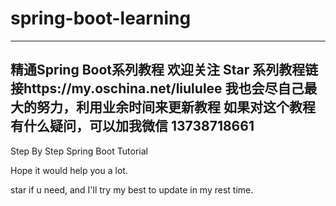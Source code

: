 # spring-boot-learning

------
精通Spring Boot系列教程 
欢迎关注 Star
系列教程链接https://my.oschina.net/liululee
我也会尽自己最大的努力，利用业余时间来更新教程
如果对这个教程有什么疑问，可以加我微信 13738718661
------
Step By Step Spring Boot Tutorial

Hope it would help you a lot.

star if u need, and I'll try my best to update in my rest time.
